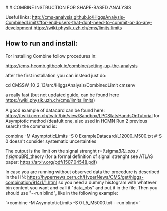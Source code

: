 # # COMBINE INSTRUCTION FOR SHAPE-BASED ANALYSIS

Useful links:
http://cms-analysis.github.io/HiggsAnalysis-CombinedLimit/#for-end-users-that-dont-need-to-commit-or-do-any-development
https://wiki.physik.uzh.ch/cms/limits:limits

 ## How to run and install: 
For installing Combine follow procedures in:

https://cms-hcomb.gitbook.io/combine/setting-up-the-analysis

after the first installation you can instead just do:

cd CMSSW_10_2_13/src/HiggsAnalysis/CombinedLimit
cmsenv

a really fast (but not updated guide, can be found here https://wiki.physik.uzh.ch/cms/limits:limits)

A good example of datacard can be found here: https://twiki.cern.ch/twiki/bin/view/Sandbox/LPCStatsHandsOnTutorial
for Asymptotic method (deafult one, also used in HCMN Run 2 previous search) the command is:

combine -M AsymptoticLimits -S 0 ExampleDatacard/L12000_M500.txt #-S 0 doesn't consider systematic uncertainties

The output is the limit on the signal strenght r=(\sigma*BR)_obs / (\sigma*BR)_theory
(for a formal definition of signal strenght see ATLAS paper: https://arxiv.org/pdf/1507.04548.pdf)

In case you are running without observed data the procedure is described in the HN: https://hypernews.cern.ch/HyperNews/CMS/get/higgs-combination/914/1/1.html so you need a dummy histogram with whatever bin content you want and call it "data_obs" and put it in the file. Then you should use "--run blind", like in the following example:

'<combine -M AsymptoticLimits -S 0 L5_M5000.txt  --run blind>'



